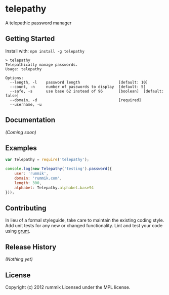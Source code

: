 # telepathy
A telepathic password manager

## Getting Started
Install with: `npm install -g telepathy`

```
> telepathy
Telepathically manage passwords.
Usage: telepathy

Options:
  --length, -l    password length                 [default: 10]
  --count, -n     number of passwords to display  [default: 5]
  --safe, -s      use base 62 instead of 96       [boolean]  [default: false]
  --domain, -d                                    [required]
  --username, -u
```

## Documentation
_(Coming soon)_

## Examples
```javascript
var Telepathy = require('telepathy');

console.log(new Telepathy('testing').password({
	user: 'rummik',
	domain: 'rummik.com',
	length: 300,
	alphabet: Telepathy.alphabet.base94
}));
```

## Contributing
In lieu of a formal styleguide, take care to maintain the existing coding style. Add unit tests for any new or changed functionality. Lint and test your code using [grunt](https://github.com/gruntjs/grunt).

## Release History
_(Nothing yet)_

## License
Copyright (c) 2012 rummik
Licensed under the MPL license.

